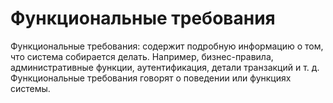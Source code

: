 # Функциональные требования

Функциональные требования: содержит подробную информацию о том, что система собирается делать. Например, бизнес-правила, административные функции, аутентификация, детали транзакций и т. д. Функциональные требования говорят о поведении или функциях системы.
